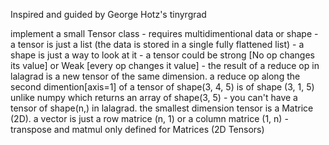Inspired and guided by George Hotz's tinyrgrad 

implement a small Tensor class
        - requires multidimentional data or shape
        - a tensor is just a list (the data is stored in a single fully flattened list)
        - a shape is just a way to look at it
        - a tensor could be strong [No op changes its value] or Weak [every op changes it value]
        - the result of a reduce op in lalagrad is a new tensor of the same dimension. a reduce op along the 
        second dimention[axis=1] of a tensor of shape(3, 4, 5) is of shape (3, 1, 5) unlike numpy which returns an array of shape(3, 5)
        - you can't have a tensor of shape(n,) in lalagrad. the smallest dimension tensor is a Matrice (2D). a vector is just a row matrice (n, 1) or a column matrice (1, n)
        - transpose and matmul only defined for Matrices (2D Tensors)